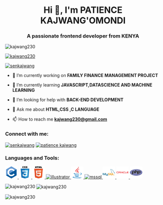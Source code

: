 <h1 align="center">Hi 👋, I'm PATIENCE KAJWANG'OMONDI</h1>
<h3 align="center">A passionate frontend developer from KENYA</h3>

<p align="left"> <img src="https://komarev.com/ghpvc/?username=kajwang230&label=Profile%20views&color=0e75b6&style=flat" alt="kajwang230" /> </p>

<p align="left"> <a href="https://github.com/ryo-ma/github-profile-trophy"><img src="https://github-profile-trophy.vercel.app/?username=kajwang230" alt="kajwang230" /></a> </p>

<p align="left"> <a href="https://twitter.com/senkajwang" target="blank"><img src="https://img.shields.io/twitter/follow/senkajwang?logo=twitter&style=for-the-badge" alt="senkajwang" /></a> </p>

- 🔭 I’m currently working on **FAMILY FINANCE MANAGEMENT PROJECT**

- 🌱 I’m currently learning **JAVASCRIPT,DATASCIENCE AND MACHINE LEARNING**

- 🤝 I’m looking for help with **BACK-END DEVELOPMENT**

- 💬 Ask me about **HTML,CSS ,C LANGUAGE**

- 📫 How to reach me **kajwang230@gmail.com**

<h3 align="left">Connect with me:</h3>
<p align="left">
<a href="https://twitter.com/senkajwang" target="blank"><img align="center" src="https://raw.githubusercontent.com/rahuldkjain/github-profile-readme-generator/master/src/images/icons/Social/twitter.svg" alt="senkajwang" height="30" width="40" /></a>
<a href="https://linkedin.com/in/patience kajwang" target="blank"><img align="center" src="https://raw.githubusercontent.com/rahuldkjain/github-profile-readme-generator/master/src/images/icons/Social/linked-in-alt.svg" alt="patience kajwang" height="30" width="40" /></a>
</p>

<h3 align="left">Languages and Tools:</h3>
<p align="left"> <a href="https://www.cprogramming.com/" target="_blank" rel="noreferrer"> <img src="https://raw.githubusercontent.com/devicons/devicon/master/icons/c/c-original.svg" alt="c" width="40" height="40"/> </a> <a href="https://www.w3schools.com/css/" target="_blank" rel="noreferrer"> <img src="https://raw.githubusercontent.com/devicons/devicon/master/icons/css3/css3-original-wordmark.svg" alt="css3" width="40" height="40"/> </a> <a href="https://www.w3.org/html/" target="_blank" rel="noreferrer"> <img src="https://raw.githubusercontent.com/devicons/devicon/master/icons/html5/html5-original-wordmark.svg" alt="html5" width="40" height="40"/> </a> <a href="https://www.adobe.com/in/products/illustrator.html" target="_blank" rel="noreferrer"> <img src="https://www.vectorlogo.zone/logos/adobe_illustrator/adobe_illustrator-icon.svg" alt="illustrator" width="40" height="40"/> </a> <a href="https://www.java.com" target="_blank" rel="noreferrer"> <img src="https://raw.githubusercontent.com/devicons/devicon/master/icons/java/java-original.svg" alt="java" width="40" height="40"/> </a> <a href="https://www.microsoft.com/en-us/sql-server" target="_blank" rel="noreferrer"> <img src="https://www.svgrepo.com/show/303229/microsoft-sql-server-logo.svg" alt="mssql" width="40" height="40"/> </a> <a href="https://www.mysql.com/" target="_blank" rel="noreferrer"> <img src="https://raw.githubusercontent.com/devicons/devicon/master/icons/mysql/mysql-original-wordmark.svg" alt="mysql" width="40" height="40"/> </a> <a href="https://www.oracle.com/" target="_blank" rel="noreferrer"> <img src="https://raw.githubusercontent.com/devicons/devicon/master/icons/oracle/oracle-original.svg" alt="oracle" width="40" height="40"/> </a> <a href="https://www.php.net" target="_blank" rel="noreferrer"> <img src="https://raw.githubusercontent.com/devicons/devicon/master/icons/php/php-original.svg" alt="php" width="40" height="40"/> </a> </p>

<p><img align="left" src="https://github-readme-stats.vercel.app/api/top-langs?username=kajwang230&show_icons=true&locale=en&layout=compact" alt="kajwang230" /></p>

<p>&nbsp;<img align="center" src="https://github-readme-stats.vercel.app/api?username=kajwang230&show_icons=true&locale=en" alt="kajwang230" /></p>

<p><img align="center" src="https://github-readme-streak-stats.herokuapp.com/?user=kajwang230&" alt="kajwang230" /></p>


